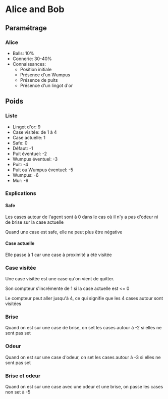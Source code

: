 # Alice and Bob

## Paramétrage
### Alice
* Balls: 10%
* Connerie: 30-40%
* Connaissances:
  * Position initiale
  * Présence d'un Wumpus
  * Présence de puits
  * Présence d'un lingot d'or
  
## Poids
### Liste
* Lingot d'or: 9
* Case visitée: de 1 à 4
* Case actuelle: 1
* Safe: 0
* Défaut: -1
* Puit éventuel: -2
* Wumpus éventuel: -3
* Puit: -4
* Puit ou Wumpus éventuel: -5
* Wumpus: -6
* Mur: -9

### Explications
#### Safe
Les cases autour de l'agent sont à 0 dans le cas où il n'y a pas d'odeur ni de brise
sur la case actuelle

Quand une case est safe, elle ne peut plus être négative

#### Case actuelle
Elle passe à 1 car une case à proximité a été visitée

### Case visitée
Une case visitée est une case qu'on vient de quitter.

Son compteur s'incrémente de 1 si la case actuelle est <= 0

Le compteur peut aller jusqu'à 4, ce qui signifie que les 4 cases autour sont visitées

### Brise
Quand on est sur une case de brise, on set les cases autour à -2 si elles ne sont pas set

### Odeur
Quand on est sur une case d'odeur, on set les cases autour à -3 si elles ne sont pas set

### Brise et odeur
Quand on est sur une case avec une odeur et une brise, on passe les cases non set à -5
